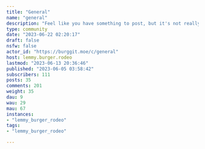 ```yaml
---
title: "General" 
name: "general"
description: "Feel like you have something to post, but it's not really relevant to any of the current communities, and you don't feel like it's worth making an entirely new community just to post it? This is the place for that.NSFW content is allowed in this community so long as you mark it as per site rules."
type: community
date: "2023-06-22 02:20:17"
draft: false
nsfw: false
actor_id: "https://burggit.moe/c/general"
host: lemmy.burger.rodeo
lastmod: "2023-06-13 20:36:46"
published: "2023-06-05 03:58:42"
subscribers: 111
posts: 35
comments: 201
weight: 35
dau: 9
wau: 29
mau: 67
instances:
- "lemmy_burger_rodeo"
tags: 
- "lemmy_burger_rodeo"

---
```

